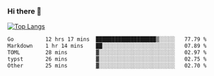 ### Hi there 👋

<!--
**3Xpl0it3r/3Xpl0it3r** is a ✨ _special_ ✨ repository because its `README.md` (this file) appears on your GitHub profile.

Here are some ideas to get you started:

- 🔭 I’m currently working on ...
- 🌱 I’m currently learning ...
- 👯 I’m looking to collaborate on ...
- 🤔 I’m looking for help with ...
- 💬 Ask me about ...
- 📫 How to reach me: ...
- 😄 Pronouns: ...
- ⚡ Fun fact: ...
-->


[![Top Langs](https://github-readme-stats.vercel.app/api/top-langs/?username=3Xpl0it3r&layout=compact)](https://github.com/3Xpl0it3r/3Xpl0it3r)

<!--START_SECTION:waka-->

```txt
Go          12 hrs 17 mins  ███████████████████▒░░░░░   77.79 %
Markdown    1 hr 14 mins    ██░░░░░░░░░░░░░░░░░░░░░░░   07.89 %
TOML        28 mins         ▓░░░░░░░░░░░░░░░░░░░░░░░░   02.97 %
typst       26 mins         ▓░░░░░░░░░░░░░░░░░░░░░░░░   02.75 %
Other       25 mins         ▓░░░░░░░░░░░░░░░░░░░░░░░░   02.70 %
```

<!--END_SECTION:waka-->
